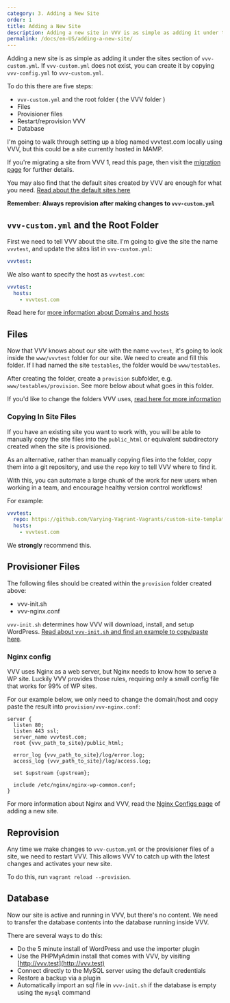 ```yaml
---
category: 3. Adding a New Site
order: 1
title: Adding a New Site
description: Adding a new site in VVV is as simple as adding it under the sites section of vvv-custom.yml. Create it by copying vvv-config.yml to vvv-custom.yml.
permalink: /docs/en-US/adding-a-new-site/
---
```


Adding a new site is as simple as adding it under the sites section of `vvv-custom.yml`. If `vvv-custom.yml` does not exist, you can create it by copying `vvv-config.yml` to `vvv-custom.yml`.

To do this there are five steps:

 - `vvv-custom.yml` and the root folder ( the VVV folder )
 - Files
 - Provisioner files
 - Restart/reprovision VVV
 - Database

I'm going to walk through setting up a blog named vvvtest.com locally using VVV, but this could be a site currently hosted in MAMP.

If you're migrating a site from VVV 1, read this page, then visit the [migration page](migrating-vvv1.md) for further details.

You may also find that the default sites created by VVV are enough for what you need. [Read about the default sites here](../references/default-sites.md)

**Remember: Always reprovision after making changes to `vvv-custom.yml`**

## `vvv-custom.yml` and the Root Folder

First we need to tell VVV about the site. I'm going to give the site the name `vvvtest`, and update the sites list in `vvv-custom.yml`:

```YAML
vvvtest:
```

We also want to specify the host as `vvvtest.com`:

```YAML
vvvtest:
  hosts:
    - vvvtest.com
```

Read here for [more information about Domains and hosts](custom-domains-hosts.md)

## Files

Now that VVV knows about our site with the name `vvvtest`, it's going to look inside the `www/vvvtest` folder for our site. We need to create and fill this folder. If I had named the site `testables`, the folder would be `www/testables`.

After creating the folder, create a `provision` subfolder, e.g. `www/testables/provision`. See more below about what goes in this folder.

If you'd like to change the folders VVV uses, [read here for more information](custom-paths-and-folders.md)

### Copying In Site Files

If you have an existing site you want to work with, you will be able to manually copy the site files into the `public_html` or equivalent subdirectory created when the site is provisioned.

As an alternative, rather than manually copying files into the folder, copy them into a git repository, and use the `repo` key to tell VVV where to find it.

With this, you can automate a large chunk of the work for new users when working in a team, and encourage healthy version control workflows!

For example:

```YAML
vvvtest:
  repo: https://github.com/Varying-Vagrant-Vagrants/custom-site-template.git
  hosts:
    - vvvtest.com
```

We **strongly** recommend this.

## Provisioner Files

The following files should be created within the `provision` folder created above:

 - vvv-init.sh
 - vvv-nginx.conf

`vvv-init.sh` determines how VVV will download, install, and setup WordPress. [Read about `vvv-init.sh` and find an example to copy/paste here](setup-script.md).

### Nginx config

VVV uses Nginx as a web server, but Nginx needs to know how to serve a WP site. Luckily VVV provides those rules, requiring only a small config file that works for 99% of WP sites.

For our example below, we only need to change the domain/host and copy paste the result into `provision/vvv-nginx.conf`:

```nginx
server {
  listen 80;
  listen 443 ssl;
  server_name vvvtest.com;
  root {vvv_path_to_site}/public_html;

  error_log {vvv_path_to_site}/log/error.log;
  access_log {vvv_path_to_site}/log/access.log;

  set $upstream {upstream};

  include /etc/nginx/nginx-wp-common.conf;
}
```

For more information about Nginx and VVV, read the [Nginx Configs page](nginx-configs.md) of adding a new site.

## Reprovision

Any time we make changes to `vvv-custom.yml` or the provisioner files of a site, we need to restart VVV. This allows VVV to catch up with the latest changes and activates your new site.

To do this, run `vagrant reload --provision`.

## Database

Now our site is active and running in VVV, but there's no content. We need to transfer the database contents into the database running inside VVV.

There are several ways to do this:

 - Do the 5 minute install of WordPress and use the importer plugin
 - Use the PHPMyAdmin install that comes with VVV, by visiting [http://vvv.test](http://vvv.test)
 - Connect directly to the MySQL server using the default credentials
 - Restore a backup via a plugin
 - Automatically import an sql file in `vvv-init.sh` if the database is empty using the `mysql` command
